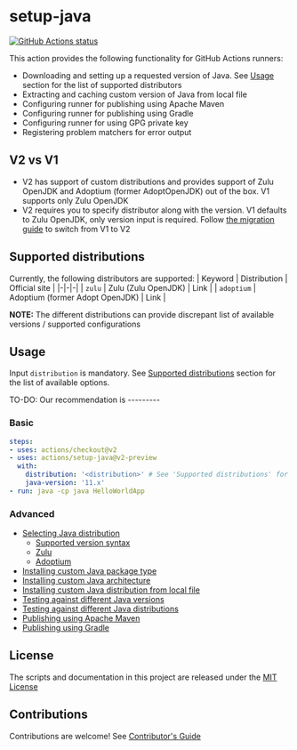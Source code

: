 # setup-java

<p align="left">
  <a href="https://github.com/actions/setup-java"><img alt="GitHub Actions status" src="https://github.com/actions/setup-java/workflows/Main%20workflow/badge.svg"></a>
</p>

This action provides the following functionality for GitHub Actions runners:
- Downloading and setting up a requested version of Java. See [Usage](#Usage) section for the list of supported distributors
- Extracting and caching custom version of Java from local file
- Configuring runner for publishing using Apache Maven
- Configuring runner for publishing using Gradle
- Configuring runner for using GPG private key
- Registering problem matchers for error output

## V2 vs V1
- V2 has support of custom distributions and provides support of Zulu OpenJDK and Adoptium (former AdoptOpenJDK) out of the box. V1 supports only Zulu OpenJDK
- V2 requires you to specify distributor along with the version. V1 defaults to Zulu OpenJDK, only version input is required. Follow [the migration guide](docs/switching-to-v2.md) to switch from V1 to V2

## Supported distributions
Currently, the following distributors are supported:
| Keyword | Distribution | Official site |
|-|-|-|
| `zulu` | Zulu (Zulu OpenJDK) | Link |
| `adoptium` | Adoptium (former Adopt OpenJDK) | Link |

**NOTE:** The different distributions can provide discrepant list of available versions / supported configurations

## Usage
Input `distribution` is mandatory. See [Supported distributions](../README.md#Supported-distributions) section for the list of available options.

TO-DO: Our recommendation is ---------

### Basic
```yaml
steps:
- uses: actions/checkout@v2
- uses: actions/setup-java@v2-preview
  with:
    distribution: '<distribution>' # See 'Supported distributions' for available options
    java-version: '11.x'
- run: java -cp java HelloWorldApp
```

### Advanced
- [Selecting Java distribution](docs/usage.md#Selecting-Java-distribution)
  - [Supported version syntax](docs/usage.md#Supported-version-syntax)
  - [Zulu](docs/usage.md#Zulu)
  - [Adoptium](docs/usage.md#Adoptium)
- [Installing custom Java package type](docs/usage.md#Installing-custom-Java-package-type)
- [Installing custom Java architecture](docs/usage.md#Installing-custom-Java-architecture)
- [Installing custom Java distribution from local file](docs/usage.md#Installing-Java-from-local-file)
- [Testing against different Java versions](docs/usage.md#Testing-against-different-Java-versions)
- [Testing against different Java distributions](docs/usage.md#Testing-against-different-Java-distributions)
- [Publishing using Apache Maven](docs/usage.md#Publishing-using-Apache-Maven)
- [Publishing using Gradle](docs/usage.md#Publishing-using-Gradle)


## License

The scripts and documentation in this project are released under the [MIT License](LICENSE)

## Contributions

Contributions are welcome!  See [Contributor's Guide](docs/contributors.md)
